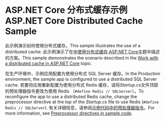 # <a name="aspnet-core-distributed-cache-sample"></a><span data-ttu-id="bd1b0-101">ASP.NET Core 分布式缓存示例</span><span class="sxs-lookup"><span data-stu-id="bd1b0-101">ASP.NET Core Distributed Cache Sample</span></span>

<span data-ttu-id="bd1b0-102">此示例演示如何使用分布式缓存。</span><span class="sxs-lookup"><span data-stu-id="bd1b0-102">This sample illustrates the use of a distributed cache.</span></span> <span data-ttu-id="bd1b0-103">此示例演示了在[中使用分布式缓存 ASP.NET Core](https://docs.microsoft.com/aspnet/core/performance/caching/distributed)主题中描述的方案。</span><span class="sxs-lookup"><span data-stu-id="bd1b0-103">This sample demonstrates the scenario described in the [Work with a distributed cache in ASP.NET Core](https://docs.microsoft.com/aspnet/core/performance/caching/distributed) topic.</span></span>

<span data-ttu-id="bd1b0-104">在生产环境中，示例应用配置为使用分布式 SQL Server 缓存。</span><span class="sxs-lookup"><span data-stu-id="bd1b0-104">In the Production environment, the sample app is configured to use a distributed SQL Server cache.</span></span> <span data-ttu-id="bd1b0-105">若要将应用重新配置为使用分布式 Redis 缓存，请将*Startup.cs*文件顶部的预处理器指令更改为使用 Redis （`#define Redis // SQLServer`）。</span><span class="sxs-lookup"><span data-stu-id="bd1b0-105">To reconfigure the app to use a distributed Redis cache, change the preprocessor directive at the top of the *Startup.cs* file to use Redis (`#define Redis // SQLServer`).</span></span> <span data-ttu-id="bd1b0-106">有关详细信息，请参阅[示例代码中的预处理器指令](https://docs.microsoft.com/aspnet/core/#preprocessor-directives-in-sample-code)。</span><span class="sxs-lookup"><span data-stu-id="bd1b0-106">For more information, see [Preprocessor directives in sample code](https://docs.microsoft.com/aspnet/core/#preprocessor-directives-in-sample-code).</span></span>
